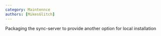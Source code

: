 ```yaml
---
category: Maintennce
authors: [MikesGlitch]
---
```


Packaging the sync-server to provide another option for local installation
